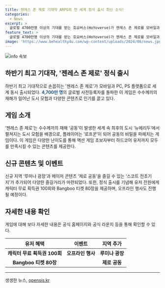 ```yaml
---
title: 젠레스 존 제로 기대작 ARPG의 전 세계 정식 출시 최신 소식!
categories:
  - News
excerpt: >
  글로벌 4700만명 이상의 기대를 받는 호요버스(HoYoverse)가 젠레스 존 제로를 모바일과 PC, PS 플랫폼으로 동시 출시했다. 이 어반 판타지 ARPG는 수수께끼의 재해가 일어난 세계의 도시를 배경으로 플레이어가 공동의 비밀을 해결하는 모험을 즐길 수 있다. 글로벌 사전등록자 4,700만 명을 돌파하는 등 뜨거운 관심을 받았으며, 다양한 콘텐츠와 새로운 지역 및 도전 가능한 콘텐츠가 추가되었다. 게임 출시를 기념해 특별 이벤트도 마련되었으며, 오프라인 행사도 예정되어 있다. (150자)
feature_text: >
  글로벌 4700만명 이상의 기대를 받는 호요버스(HoYoverse)가 젠레스 존 제로를 모바일과 PC, PS 플랫폼으로 동시 출시했다. 이 어반 판타지 ARPG는 수수께끼의 재해가 일어난 세계의 도시를 배경으로 플레이어가 공동의 비밀을 해결하는 모험을 즐길 수 있다. 글로벌 사전등록자 4,700만 명을 돌파하는 등 뜨거운 관심을 받았으며, 다양한 콘텐츠와 새로운 지역 및 도전 가능한 콘텐츠가 추가되었다. 게임 출시를 기념해 특별 이벤트도 마련되었으며, 오프라인 행사도 예정되어 있다. (150자)
image: 'https://www.behealthy4u.com/wp-content/uploads/2024/06/news.jpg'
---
```


<p><img src="https://www.behealthy4u.com/wp-content/uploads/2024/06/news.jpg" alt="info 속보" /></p>

<h2 data-ke-size="size26">하반기 최고 기대작, '젠레스 존 제로' 정식 출시</h2>

<p data-ke-size="size16">하반기 최고 기대작으로 손꼽히는 '젠레스 존 제로'가 모바일과 PC, PS 플랫폼으로 세계 동시 출시되었다. <b><span style="color: #1a5490;">4,700만 명</span></b>의 글로벌 사전등록자를 돌파한 이 게임은 수수께끼의 재해가 일어난 도시 모험과 다양한 콘텐츠로 인기를 끌고 있다.</p>

<h2 data-ke-size="size26">게임 소개</h2>

<p data-ke-size="size16">‘젠레스 존 제로’는 수수께끼의 재해 ‘공동’이 발생한 세계 속 최후의 도시 ‘뉴에리두’에서 펼쳐지는 도시 모험을 배경으로, 플레이어는 ‘로프꾼’이 되어 공동의 비밀을 파헤치는 게임이다. 이 게임은 다양한 난이도를 통해 액션 게임 초보자부터 하드코어 유저까지 모두를 만족시킬 수 있는 콘텐츠를 제공한다.</p>

<h2 data-ke-size="size26">신규 콘텐츠 및 이벤트</h2>

<p data-ke-size="size16">신규 지역 ‘루미나 광장’과 메이저 콘텐츠 ‘제로 공동’을 즐길 수 있는 ‘스코트 전초기지’가 추가되어 다양한 즐길거리가 마련되었다. 또한, 정식 출시를 기념해 유저 전원에게 캐릭터 무료 획득권 100회와 Bangboo 티켓 80장을 제공하며, 오프라인 행사도 진행될 예정이다.</p>

<h2 data-ke-size="size26">자세한 내용 확인</h2>

<p data-ke-size="size16">게임에 대해 보다 자세한 내용은 공식 홈페이지와 공식 라운지 등을 통해 확인할 수 있다.</p>

<table>
    <thead>
        <tr>
            <th style="text-align: center;">유저 혜택</th>
            <th style="text-align: center;">이벤트</th>
            <th style="text-align: center;">지역 추가</th>
        </tr>
    </thead>
    <tbody>
        <tr>
            <td style="text-align: center; height: 17px;"><b>캐릭터 무료 획득권 100회</b></td>
            <td style="text-align: center;"><b>오프라인 행사</b></td>
            <td style="text-align: center;"><b>루미나 광장</b></td>
        </tr>
        <tr>
            <td style="text-align: center;"><b>Bangboo 티켓 80장</b></td>
            <td style="text-align: center;"></td>
            <td style="text-align: center;"><b>제로 공동</b></td>
        </tr>
    </tbody>
</table>

<p><hr></p>
생생한 뉴스, <a href="https://opensis.kr" rel="dofollow">opensis.kr</a>


